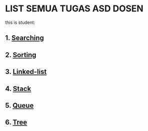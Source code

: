 # LIST SEMUA TUGAS ASD DOSEN
this is student:
## 1. [Searching](https://github.com/AgungStudent/ASD/searching)
## 2. [Sorting](https://github.com/AgungStudent/ASD/sorting)
## 3. [Linked-list](https://github.com/AgungStudent/ASD/linked-list)
## 4. [Stack](https://github.com/AgungStudent/ASD/stack)
## 5. [Queue](https://github.com/AgungStudent/ASD/queue)
## 6. [Tree](https://github.com/AgungStudent/ASD/tree)
